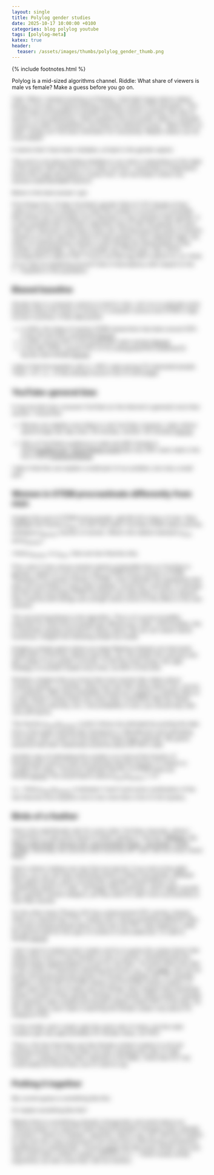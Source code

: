 ```yaml
---
layout: single
title: Polylog gender studies
date: 2025-10-17 10:00:00 +0100
categories: blog polylog youtube
tags: [polylog-meta]
katex: true
header:
  teaser: /assets/images/thumbs/polylog_gender_thumb.png
---
```


{% include footnotes.html %}

Polylog is a mid-sized algorithms channel. Riddle: What share of viewers is male vs female? Make a guess before you go on.

<div id="gender-guess-root" data-answer="97.5"></div>
<script type="module" src="/widgets/dist/gender-guess.js"></script>

<div id="revealed-content" style="filter: blur(8px); pointer-events: none; user-select: none; transition: filter 0.5s ease;" markdown="1">

Yeah. When I started working on Polylog, I had high hopes about videos being a nice way of democratizing computer science (CS) education. This could mean accessibility to people from third-world countries. But also to women: In my experience, many students first encounter math or computer science at math competitions, but these are tailored to boys. "Beat others at math" simply isn't the best motivation for everybody. Maybe videos can do much better! 

It seems that I have been mistaken, at least in the gender aspect. 

This post is not about finding mistakes in our work or lamenting on the state of the world. Self-reflection is in order, but first, I would like to understand where this huge discrepancy comes from. Can we break it down into several understandable factors?

Below is the best answer I got. 

First things first: I’ll take YouTube’s gender field of 2.5% female at face value as a correct number.<footnote>Is it clear this number is correct? It is possible that women are more likely not to disclose or may misreport their gender. It is also possible that YouTube's algorithm tries to infer the gender of users who don't disclose it and does a poor job. And because the share of women viewers is so low (and the share of trans people in tech relatively high), the share of nonbinary/trans viewers could change the interpretation of the number substantially. I do not consider any of this here.</footnote>
Also, 97.5% corresponds to odds of 39:1. It turns out that $\log_2(39)$ is about $5.3$, so I think of our task as explaining around $5$ bits of discrepancy with respect to the $1:1$ baseline in the population.


## Biased baseline

Gender bias in computer science is hard to miss. Let's try to estimate some baseline about the share of women in computer science and STEM in high-income countries. A few data points:

- in 2022, the share of women STEM researchers has been around 30% in the US and 40% worldwide.<footnote><a href="https://www.insidehighered.com/news/diversity/sex-gender/2024/06/11/women-make-global-gains-researchers-gaps-persist#:~:text=%E2%80%9CWe%20still%20have%20these%20perceptions,a%20quarter%20of%20mathematics%20researchers">Source</a></footnote>.
- in 2018, around 20% of AI researchers were women.<footnote><a href="https://www.insidehighered.com/news/diversity/sex-gender/2024/06/11/women-make-global-gains-researchers-gaps-persist#:~:text=%E2%80%9CWe%20still%20have%20these%20perceptions,a%20quarter%20of%20mathematics%20researchers">Source</a></footnote>
- in the late 2010s, around 20% of CS undergrads/PhD students/CS faculty were female.<footnote><a href="https://womenshistorymonth.cc.gatech.edu/changing-the-landscape/#:~:text=Nationally%2C%2018%20percent%20of%20undergraduate,students%20are%20female">Source</a></footnote>

I take it that the baseline ratio is ~80% male among CS-interested people. That’s ~4:1, i.e., ≈2 bits already found in the 5.3-bit budget.
 



## YouTube-general bias

It may be that men consume YouTube (or the Internet in general) more than women. I found this:

- Women are slightly more likely to visit YouTube; however, male visitors spend longer per day (men: 54 minutes, women: 40 minutes).<footnote><a href="https://www.ofcom.org.uk/siteassets/resources/documents/research-and-data/online-research/online-nation/2024/online-nation-2024-report.pdf?v=386238">Source</a></footnote>

- 54% of YouTube’s audience is male and 46% female in 2025.<footnote><a href="https://datareportal.com/essential-youtube-stats">DataReportal</a>, <a href="https://www.globalmediainsight.com/blog/youtube-users-statistics/#:~:text=Considering%20user%20gender%2C%20YouTube%20is,popular%20among%20men%20than%20women">Global Media Insight</a></footnote> But only 49% were male in the US in 2023.<footnote><a href="https://blog.hubspot.com/marketing/youtube-demographics#:~:text=,34.%20%28Statista">HubSpot/Statista</a></footnote>

I take it that this can explain a small part of our problem, but only a small part. 


## Women in STEM procrastinate differently from men

Imagine the pool of STEM-loving people, split 80-20 in favor of men. Now highlight the fraction $p_{men}$ of men that watch YouTube STEM videos and the analogous $p_{women}$ fraction of women. What's the relation between $p_{men}$ and $p_{women}$?

<div id="stem-pool-root"></div>
<script type="module" src="/widgets/dist/stem-pool.js"></script>

I think $p_{women} \ll p_{men}$. Here are two theories why. 

First, even if men versus women spend comparable time on YouTube in general, maybe it's not true for men in STEM versus women in STEM. Thinking of my women friends in STEM, I even entertain the hypothesis that they are more likely to have other hobbies, social lives, and kids. Or perhaps the fact that most large STEM YouTubers are male plays a role for reasons that could be both benign and outright sexist (more on this effect in the next section).

The second hypothesis is the algorithm. This is of course incredibly important for what kind of people get offered your video. Unfortunately, this is extremely opaque and hard to reason about. But we can reason about incentives. Imagine the following simple toy model. 

Imagine a simple game where you keep flipping a biased coin that lands heads 80% of the time. Before each flip, you can predict the outcome and get a dollar if you predict correctly. To win the most money, the right strategy is to predict heads _every_ time, not 80% of the time. 

Similarly, imagine that you know that most women like videos about cooking, beauty, or animals, while most men like videos about cars, soccer, or computers. With what probability should you suggest a cooking video to a male viewer? Unless there are some other constraints (like the viewer wanting some diversity, etc.), the probability is zero; you should stay with cars and sports.

The fraction $p_{men} / p_{women}$ could in theory be estimated by pooling the data from a few large channels like Veritasium or 3blue1brown and estimating from them. But I could not find data for these large channels. My guess would be that their viewership would be about 85-95% male. 

Another way of estimating this number is to look at the fraction of female/male science hosts and estimate that the fraction of viewers is roughly the same. I found an estimate that 8% of STEM hosts are female.<footnote>[source](https://pubmed.ncbi.nlm.nih.gov/29974815/#:~:text=video%20content,per%20view%2C%20and%20significantly%20higher)</footnote> This would lead to about $p_{men} / p_{women} \approx 3.1$.

I.e., I think $p_{men} / p_{women}$ is between $2$ and $4$ and some combination of the two theories thus explains one to two more bits in the $5.3$-bit mystery.


## Birds of a feather

Here's the male/female ratio for some other YouTube channels, where I could find it, to get some sense of what's going on. <footnote>Sources: <a href="https://www.parrotanalytics.com/insights/amazons-mrbeast-series-is-primed-for-success/#:~:text=Specifically%20the%20demographics%20of%20MrBeast%E2%80%99s,be%20a%20challenge%20but%20also">MrBeast</a>, <a href="https://www.frontiersin.org/journals/communication/articles/10.3389/fcomm.2021.610920/full">It's Okay to Be Smart, Physics Girl, and Hydraulic Press</a>, <a href="https://www.edisonresearch.com/who-joe-rogan-listeners-are-likely-to-support-in-the-election/#:~:text=Known%20for%20its%20influence%20and,align%20with%20Democrats">Joe Rogan</a>, <a href="https://www.mediamonitors.com/audience-demographic-variations-specific-to-genre/?utm_source=chatgpt.com">Crime Junkie</a>. Generally, the sources were found by GPT and I did not cross-check them.
</footnote>

<div id="gender-table-root" data-channels='[
  {"name":"Crime Junkie","host":"Female","topic":"True Crime","malePercent":15},
  {"name":"MrBeast","host":"Male","topic":"Entertainment","malePercent":74},
  {"name":"Its Okay to Be Smart","host":"Male","topic":"Science","malePercent":75},
  {"name":"Physics Girl","host":"Female","topic":"Science","malePercent":80},
  {"name":"Joe Rogan","host":"Male","topic":"Podcast","malePercent":80},
  {"name":"Hydraulic Press","host":"Balanced","topic":"Engineering","malePercent":94}
]'></div>
<script type="module" src="/widgets/dist/gender-table.js"></script>


Here's where I believe we may find one last bit. If you look at the table above, you can see that viewership tends to follow host gender. MrBeast does game shows, which sounds like a gender‑neutral theme, but viewership skews 2:1 male. Joe Rogan does podcasts, which again sounds like a gender‑neutral category, yet they seem to cater more successfully to men than women.

On the other hand, Physics Girl has a phenomenal 20% women viewers, while our channel has 2.5%—clearly she's doing something different! Also, a woman‑hosted podcast about crime has only 15% male audience, while the general split for this type of content is more balanced, 1:2 male to female.<footnote>[source](https://www.pewresearch.org/short-reads/2023/06/20/true-crime-podcasts-are-popular-in-the-us-particularly-among-women-and-those-with-less-formal-education/?utm_source=chatgpt.com)</footnote>

I don't want to analyze each creator and try to guess the unique factor that makes them more or less friendly to men or women. Something like this simply keeps happening<footnote>And not just for YouTube. I've heard about this also in the context of classroom teaching and found, e.g., this <a href="https://journals.plos.org/plosone/article?id=10.1371%2Fjournal.pone.0239766">paper</a>.</footnote> and can be pretty strong because the fraction of women is already slim: for example, imagine a world with 10 STEM viewers and 10 STEM content creators. In both cases there are 9 males and one female. Now imagine that everybody prefers content of their gender. Perhaps our female viewer prefers it greatly and watches male‑created and female‑created content 50% of the time. On the other hand, each male is watching the female creator only about 5% instead of 10%.

In this model, each creator gets the same rate of views, but the male creators get only approximately 5% female views, not 10%!

<div id="viewer-creator-root"></div>
<script type="module" src="/widgets/dist/viewer-creator.js"></script>

That is, the fact that there are few female content creators is not just pushing women out of the field, but also changing the ratio of male creators. Looking at the other channels in the table, I think that 0.5–1 bit could easily be found here, but it's hard to say.

## Putting it together

My current guess is something like this:

<div id="bias-breakdown-root-1" data-segments='[
  {"label":"STEM baseline","value":2,"description":"20% of CS researchers/students are women"},
  {"label":"YouTube general","value":0.3,"description":"Men spend slightly more time on YouTube"},
  {"label":"p_men / p_women","value":2,"description":"Women in STEM watch less YouTube STEM content"},
  {"label":"Birds of a feather","value":1,"description":"Same-gender preference amplifies imbalance"}
]' data-total="5.3"></div>
<script type="module" src="/widgets/dist/bias-breakdown.js"></script>

Or maybe something like this?

<div id="bias-breakdown-root-2" data-segments='[
  {"label":"STEM baseline","value":2,"description":"20% of CS researchers/students are women"},
  {"label":"YouTube general","value":0.3,"description":"Small general gender difference"},
  {"label":"p_men / p_women","value":1.5,"description":"Women in STEM watch less YouTube STEM content"},
  {"label":"Birds of a feather","value":0.5,"description":"Same-gender preference"},
  {"label":"Unique misogyny","value":1,"description":"Channel-specific gender bias"}
]' data-total="5.3"></div>
<script type="module" src="/widgets/dist/bias-breakdown.js"></script>

Maybe there is something uniquely misogynistic and sexist about our channel and/or our topics?<footnote>I mean beyond baseline misogyny that's already counted in "birds of a feather" argument. </footnote> Hard to say, but I still find it helpful to see how the crazy proportions can arise from a few boring mechanisms amplifying an existing bias. <footnote>I found <a href="https://hci.ucsd.edu/papers/millions_views.pdf#:~:text=For%20example%2C%20C27%2C%20a%20female,male%E2%80%9D">a paper</a> that discusses similar issue and cites some other content creators opinions on it -- I think mostly similar arguments, but also some that I did not mention. </footnote>

</div>

<script>
  // Listen for the widget submission event
  window.addEventListener('genderGuessSubmitted', function(event) {
    const revealedContent = document.getElementById('revealed-content');
    if (revealedContent) {
      revealedContent.style.filter = 'blur(0px)';
      revealedContent.style.pointerEvents = 'auto';
      revealedContent.style.userSelect = 'auto';
    }
  });
</script>
